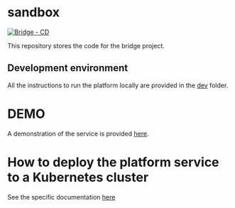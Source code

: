 # sandbox

[![Bridge - CD](https://github.com/5733d9e2be6485d52ffa08870cabdee0/sandbox/actions/workflows/CD.yml/badge.svg)](https://github.com/5733d9e2be6485d52ffa08870cabdee0/sandbox/actions/workflows/CD.yml)

This repository stores the code for the bridge project.

## Development environment

All the instructions to run the platform locally are provided in the [dev](dev) folder.

# DEMO 

A demonstration of the service is provided [here](DEMO.md).

# How to deploy the platform service to a Kubernetes cluster

See the specific documentation [here](kustomize/README.md)
